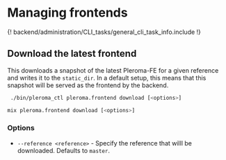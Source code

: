# Managing frontends

{! backend/administration/CLI_tasks/general_cli_task_info.include !}

## Download the latest frontend

This downloads a snapshot of the latest Pleroma-FE for a given reference and writes it to the `static_dir`. In a default setup, this means that this snapshot will be served as the frontend by the backend.

```sh tab="OTP"
 ./bin/pleroma_ctl pleroma.frontend download [<options>]
```

```sh tab="From Source"
mix pleroma.frontend download [<options>]
```

### Options
- `--reference <reference>` - Specify the reference that willl be downloaded. Defaults to `master`.
